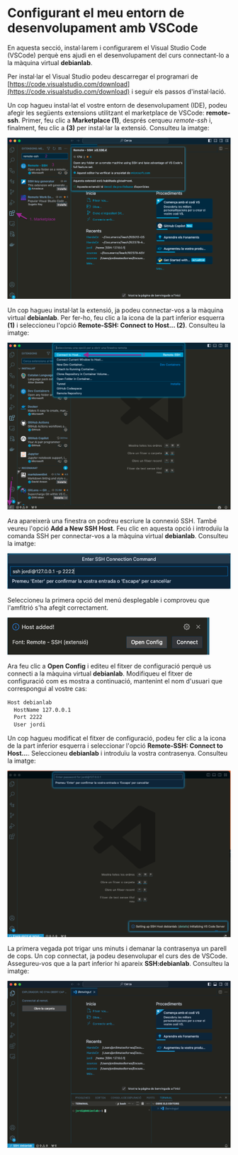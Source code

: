 # Configurant el meu entorn de desenvolupament amb VSCode

En aquesta secció, instal·larem i configurarem el Visual Studio Code (VSCode) perquè ens ajudi en el desenvolupament del curs connectant-lo a la màquina virtual **debianlab**.


Per instal·lar el Visual Studio podeu descarregar el programari de [https://code.visualstudio.com/download](https://code.visualstudio.com/download) i seguir els passos d'instal·lació.


Un cop hagueu instal·lat el vostre entorn de desenvolupament (IDE), podeu afegir les següents extensions utilitzant el marketplace de VSCode: **remote-ssh**. Primer, feu clic a **Marketplace (1)**, després cerqueu *remote-ssh* i, finalment, feu clic a **(3)** per instal·lar la extensió. Consulteu la imatge:

![](../HandsOn-00/figs/vscode/remote-ssh.png)

Un cop hagueu instal·lat la extensió, ja podeu connectar-vos a la màquina virtual **debianlab**. Per fer-ho, feu clic a la icona de la part inferior esquerra **(1)** i seleccioneu l'opció **Remote-SSH: Connect to Host... (2)**. Consulteu la imatge:

![](../HandsOn-00/figs/vscode/remote-ssh2.png)

Ara apareixerà una finestra on podreu escriure la connexió SSH. També veureu l'opció **Add a New SSH Host**. Feu clic en aquesta opció i introduïu la comanda SSH per connectar-vos a la màquina virtual **debianlab**. Consulteu la imatge:

![](../HandsOn-00/figs/vscode/add_new_host.png)

Seleccioneu la primera opció del menú desplegable i comproveu que l'amfitrió s'ha afegit correctament.

![](../HandsOn-00/figs/vscode/host_added.png)

Ara feu clic a **Open Config** i editeu el fitxer de configuració perquè us connecti a la màquina virtual **debianlab**. Modifiqueu el fitxer de configuració com es mostra a continuació, mantenint el nom d'usuari que correspongui al vostre cas:

```sh
Host debianlab
  HostName 127.0.0.1
  Port 2222
  User jordi
```
Un cop hagueu modificat el fitxer de configuració, podeu fer clic a la icona de la part inferior esquerra i seleccionar l'opció **Remote-SSH: Connect to Host...**. Seleccioneu **debianlab** i introduïu la vostra contrasenya. Consulteu la imatge:

![](../HandsOn-00/figs/vscode/connect.png)

La primera vegada pot trigar uns minuts i demanar la contrasenya un parell de cops. Un cop connectat, ja podeu desenvolupar el curs des de VSCode. Assegureu-vos que a la part inferior hi apareix **SSH:debianlab**. Consulteu la imatge:

![](../HandsOn-00/figs/vscode/ssh_debianlab.png)